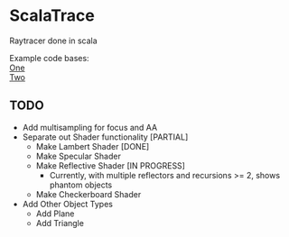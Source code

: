 # ScalaTrace

Raytracer done in scala

Example code bases:  
[One](http://nakkaya.com/2010/12/26/ray-tracing-in-clojure/)  
[Two](http://code.google.com/p/cray/downloads/detail?name=cray-1.1.zip&can=2&q=)  

## TODO

* Add multisampling for focus and AA
* Separate out Shader functionality [PARTIAL]
	* Make Lambert Shader [DONE]
	* Make Specular Shader
	* Make Reflective Shader [IN PROGRESS]
	    * Currently, with multiple reflectors and recursions >= 2, shows phantom objects
	* Make Checkerboard Shader
* Add Other Object Types
	* Add Plane
	* Add Triangle
